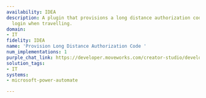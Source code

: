 ```yaml
---
availability: IDEA
description: A plugin that provisions a long distance authorization code for you to
  login when travelling.
domain:
- IT
fidelity: IDEA
name: 'Provision Long Distance Authorization Code '
num_implementations: 1
purple_chat_link: https://developer.moveworks.com/creator-studio/developer-tools/purple-chat?conversation=%7B%22startTimestamp%22%3A%2211%3A43+AM%22%2C%22messages%22%3A%5B%7B%22role%22%3A%22user%22%2C%22parts%22%3A%5B%7B%22richText%22%3A%22%3Cp%3EHey%2C+I+am+on+vacation+in+Italy+right+now%2C+but+I+need+to+make+a+quick+update+in+our+CRM.+Can+I+get+access+to+business+systems%3F%3Cbr%3E%3C%2Fp%3E%22%7D%5D%7D%2C%7B%22role%22%3A%22assistant%22%2C%22parts%22%3A%5B%7B%22reasoningSteps%22%3A%5B%7B%22status%22%3A%22success%22%2C%22richText%22%3A%22%3Cp%3E%E2%8F%B3+Calling+Plugin+%3Cb%3EProvision+Long+Distance+Authorization+Code%3C%2Fb%3E%3Cbr%3E%3C%2Fp%3E%22%7D%5D%7D%2C%7B%22richText%22%3A%22%3Cp%3EWe+sent+a+long+distance+authorization+code+via+SMS+at+123.456.7890.+You+can+provide+this+to+log+in+while+in+Italy.%3Cbr%3E%3C%2Fp%3E%22%7D%5D%7D%5D%7D
solution_tags:
- IT
systems:
- microsoft-power-automate

---
```

